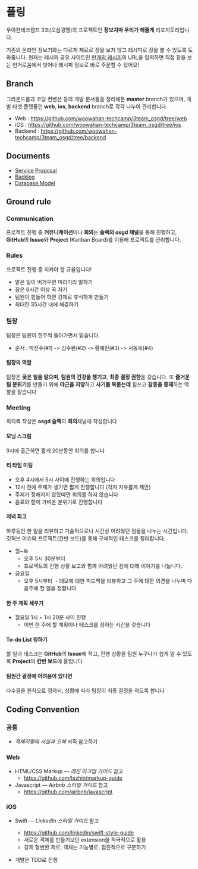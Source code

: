 # 플링

우아한테크캠프 3조(오삼굉땡)의 프로젝트인 **장보지마 우리가 해줄게** 리포지토리입니다.

기존의 온라인 장보기와는 다르게 재료로 장을 보지 않고 레시피로 장을 볼 수 있도록 도와줍니다. 현재는 레시피 공유 사이트인 [만개의 레시피](http://www.10000recipe.com/)의 URL을 입력하면 직접 장을 보는 번거로움에서 벗어나 레시피 정보로 바로 주문할 수 있어요!

 

## Branch

그라운드룰과 코딩 컨벤션 등의 개발 문서들을 정리해둔 **master** branch가 있으며, 개발 타겟 플랫폼인 **web**, **ios**, **backend** branch로 각각 나누어 관리합니다.

* Web : https://github.com/woowahan-techcamp/3team_osgd/tree/web
* iOS : https://github.com/woowahan-techcamp/3team_osgd/tree/ios
* Backend : https://github.com/woowahan-techcamp/3team_osgd/tree/backend


 

## Documents

* [Service Proposal](https://slack-files.com/T6F62L0DP-F6GST664B-6f92e7275d)
* [Backlog](https://docs.google.com/a/woowahan.com/spreadsheets/d/1dyxzR9sf1DLQt7YwmyywFFr-AN6VCsFfpu50yRHVUy0/edit)
* [Database Model](https://slack-files.com/T6F62L0DP-F6H30CHAR-98efbbbacd)

 


## Ground rule

### Communication

프로젝트 진행 중 **커뮤니케이션**이나 **회의**는 **슬랙의 osgd 채널**을 통해 진행하고, **GitHub**의 **Issue**와 **Project** (Kanban Board)를 이용해 프로젝트를 관리합니다.

 

### Rules

프로젝트 진행 중 지켜야 할 규율입니다!

- 맡은 일이 버거우면 미리미리 말하기
- 잠은 6시간 이상 꼭 자기
- 팀원이 힘들어 하면 강제로 휴식하게 만들기
- 최대한 35시간 내에 해결하기


 


### 팀장

팀장은 팀원이 한주씩 돌아가면서 맡습니다.

* 순서 : 박진수(#1) -> 김수완(#2) -> 황예린(#3) -> 서동욱(#4)

#### 팀장의 역할

팀장은 **궂은 일을 맡으며**, **팀원의 건강을 챙기고**, **최종 결정 권한**을 갖습니다. 또 **즐거운 팀 분위기**를 만들기 위해 **야근을 지양**하고 **사기를 북돋는데** 힘쓰고 **갈등을 중재**하는 역할을 맡습니다

 

### Meeting

회의록 작성은 **osgd 슬랙**의 **회의**채널에 작성합니다

#### 모닝 스크럼

9시에 출근하면 짧게 20분동안 회의를 합니다

#### 티 타임 미팅

- 오후 4시에서 5시 사이에 진행하는 회의입니다
- 12시 전에 주제가 생기면 짧게 진행합니다 (각자 자유롭게 제안)
- 주제가 정해지지 않았따면 회의를 하지 않습니다
- 음료와 함께 가벼운 분위기로 진행합니다



#### 저녁 회고

하루동안 한 일을 리뷰하고 기술적으로나 시간상 어려웠던 점들을 나누는 시간입니다.
깃허브 이슈와 프로젝트(칸반 보드)를 통해 구체적인 테스크를 정리합니다.

- 월~목
  - 오후 5시 30분부터
  - 프로젝트의 진행 상황 보고와 함께 어려웠던 점에 대해 이야기를 나눕니다.
- 금요일
  - 오후 5시부터
  - 데모에 대한 피드백을 리뷰하고 그 주에 대한 의견을 나누며 다음주에 할 일을 정합니다



#### 한 주 계획 세우기

- 월요일 1시 ~ 1시 20분 사이 진행
  - 이번 한 주에 할 계획이나 테스크를 정하는 시간을 갖습니다



#### To-do List 정하기

할 일과 테스크는 **GitHub**의 **Issue**에 적고, 진행 상황을 팀원 누구나가 쉽게 알 수 있도록 **Project**의 **칸반 보드**에 올립니다

#### 팀원간 결정에 어려움이 있다면

다수결을 원칙으로 정하되, 상황에 따라 팀장이 최종 결정을 하도록 합니다



## Coding Convention

### 공통

* *객체지향의 사실과 오해* 서적 참고하기 

### Web

* HTML/CSS Markup — *레진 마크업 가이드* 참고
  * https://github.com/lezhin/markup-guide
* Javascript — *Airbnb 스타일 가이드* 참고
  * https://github.com/airbnb/javascript

### iOS
* Swift — *LinkedIn 스타일 가이드* 참고

  * https://github.com/linkedin/swift-style-guide
  * 새로운 객체를 만들기보단 extension을 적극적으로 활용
  * 강제 형변환 제로, 객체는 기능별로, 점진적으로 구분하기
* 개발은 TDD로 진행


 
